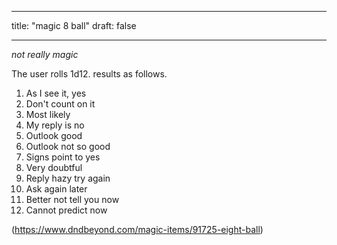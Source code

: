 
---
title: "magic 8 ball"
draft: false

---
*not really magic*

The user rolls 1d12. results as follows.

1. As I see it, yes
2. Don't count on it
3. Most likely
4. My reply is no
5. Outlook good
6. Outlook not so good
7. Signs point to yes
8. Very doubtful
9. Reply hazy try again
10. Ask again later
11. Better not tell you now
12. Cannot predict now

(https://www.dndbeyond.com/magic-items/91725-eight-ball)